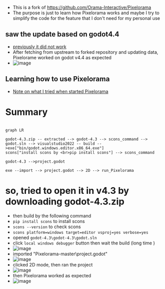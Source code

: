 * This is a fork of https://github.com/Orama-Interactive/Pixelorama
* The purpose is just to learn how Pixelorama works and maybe I try to simplify the code for the feature that I don't need for my personal use

## saw the update based on godot4.4
* [previously it did not work](https://github.com/jamad/Pixelorama/wiki/Old-info#first-tested-to-open-the-file-in-v44)
* After fetching from upstream to forked repository and updating data, Pixelorame worked on godot v4.4 as expected
* ![image](https://github.com/user-attachments/assets/593d7546-46b7-4089-a679-921aa0ff76cb)

## Learning how to use Pixelorama
* [Note on what I tried when started Pixelorama](https://github.com/jamad/Pixelorama/wiki) 

# Summary

```mermaid

graph LR

godot-4.3.zip -- extracted --> godot-4.3 --> scons_command -->  godot.sln --> visualstudio2022 -- build -->exe["bin/godot.windows.editor.x86_64.exe"]
scons["install scons by <br>pip install scons"] --> scons_command

godot-4.3 -->project.godot

exe --import --> project.godot --> 2D --> run_Pixelorama 

```

# so, tried to open it in v4.3 by downloading godot-4.3.zip 
* then build by the following command
* `pip install scons` to install scons 
* `scons --version` to check scons
* `scons platform=windows target=editor vsproj=yes verbose=yes`
* opened `godot-4.3\godot-4.3\godot.sln`
* click `local windows debugger` button then wait the build (long time ) 
* ![image](https://github.com/user-attachments/assets/d4d30e42-8b0d-464f-ae33-bea145d8320f)
* imported "Pixelorama-master\project.godot"
* ![image](https://github.com/user-attachments/assets/3d032459-eeff-4951-a1e6-7c45e4e0e5fa)
* clicked 2D mode, then ran the project
* ![image](https://github.com/user-attachments/assets/0c341163-96c3-4d38-93fb-b22291c7599c)
* then Pixelorama worked as expected
* ![image](https://github.com/user-attachments/assets/e55905eb-58ad-4bd4-8ac6-5b5e3afb8586)




